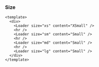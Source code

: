 ### Size

<!--start-code-->

```vue
<template>
  <div>
    <Loader size="xs" content="XSmall" />
    <hr />
    <Loader size="sm" content="Small" />
    <hr />
    <Loader size="md" content="Small" />
    <hr />
    <Loader size="lg" content="Small" />
  </div>
</template>
```

<!--end-code-->
